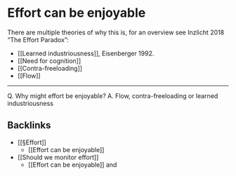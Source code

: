 # Effort can be enjoyable
There are multiple theories of why this is, for an overview see Inzlicht 2018 “The Effort Paradox”:
* [[Learned industriousness]], Eisenberger 1992.
* [[Need for cognition]]
* [[Contra-freeloading]]
* [[Flow]]

---

Q. Why might effort be enjoyable?
A. Flow, contra-freeloading or learned industriousness

## Backlinks
* [[§Effort]]
	* [[Effort can be enjoyable]]
* [[Should we monitor effort]]
	* [[Effort can be enjoyable]] and

<!-- {BearID:26995767-9BCC-47AF-A136-D2C0196E4DE8-90567-0000354E7FE72316} -->
